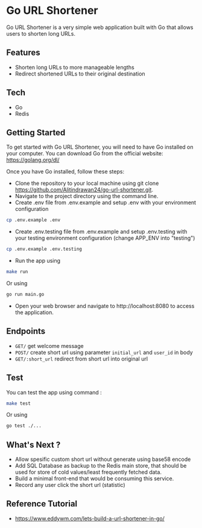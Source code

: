 # Go URL Shortener

Go URL Shortener is a very simple web application built with Go that allows users to shorten long URLs.

## Features
- Shorten long URLs to more manageable lengths
- Redirect shortened URLs to their original destination

## Tech
- Go
- Redis

## Getting Started
To get started with Go URL Shortener, you will need to have Go installed on your computer. You can download Go from the official website: https://golang.org/dl/

Once you have Go installed, follow these steps:
- Clone the repository to your local machine using git clone https://github.com/Alitindrawan24/go-url-shortener.git.
- Navigate to the project directory using the command line.
- Create .env file from .env.example and setup .env with your environment configuration
```bash
cp .env.example .env
```
- Create .env.testing file from .env.example  and setup .env.testing with your testing environment configuration (change APP_ENV into "testing")
```bash
cp .env.example .env.testing
```
- Run the app using
```bash
make run
```
Or using
```bash
go run main.go
```
- Open your web browser and navigate to http://localhost:8080 to access the application.

## Endpoints
- ```GET/```  get welcome message
- ```POST/``` create short url using parameter ```initial_url``` and ```user_id``` in body
- ```GET/:short_url``` redirect from short url into original url

## Test
You can test the app using command :
```bash
make test
```
Or using
```bash
go test ./...
```

## What's Next ?
- Allow spesific custom short url without generate using base58 encode
- Add SQL Database as backup to the Redis main store, that should be used for store of cold values/least frequently fetched data.
- Build a minimal front-end that would be consuming this service.
- Record any user click the short url (statistic)

## Reference Tutorial
- https://www.eddywm.com/lets-build-a-url-shortener-in-go/